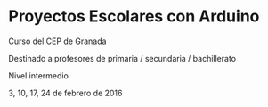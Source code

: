 # Proyectos Escolares con Arduino 

Curso del CEP de Granada

Destinado a profesores de primaria / secundaria / bachillerato

Nivel intermedio

3, 10, 17, 24 de febrero de 2016
